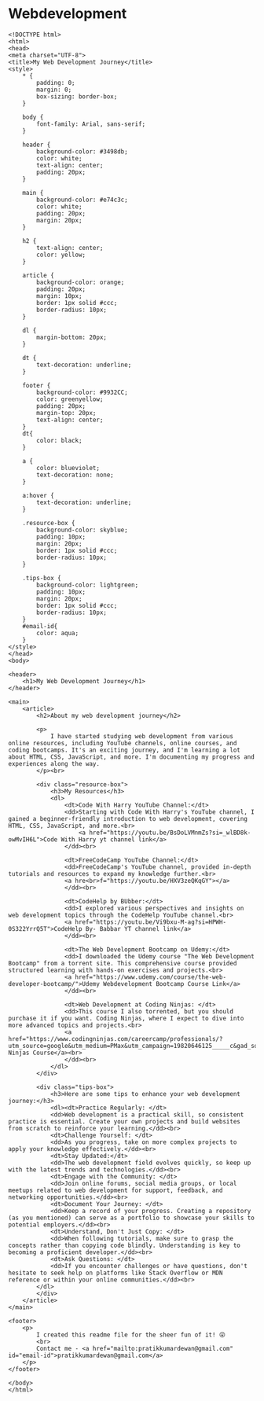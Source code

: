 # Webdevelopment

    <!DOCTYPE html>
    <html>
    <head>
    <meta charset="UTF-8">
    <title>My Web Development Journey</title>
    <style>
        * {
            padding: 0;
            margin: 0;
            box-sizing: border-box;
        }

        body {
            font-family: Arial, sans-serif;
        }

        header {
            background-color: #3498db;
            color: white;
            text-align: center;
            padding: 20px;
        }

        main {
            background-color: #e74c3c;
            color: white;
            padding: 20px;
            margin: 20px;
        }

        h2 {
            text-align: center;
            color: yellow;
        }

        article {
            background-color: orange;
            padding: 20px;
            margin: 10px;
            border: 1px solid #ccc;
            border-radius: 10px;
        }

        dl {
            margin-bottom: 20px;
        }

        dt {
            text-decoration: underline;
        }

        footer {
            background-color: #9932CC;
            color: greenyellow;
            padding: 20px;
            margin-top: 20px;
            text-align: center;
        }
        dt{
            color: black;
        }

        a {
            color: blueviolet;
            text-decoration: none;
        }

        a:hover {
            text-decoration: underline;
        }

        .resource-box {
            background-color: skyblue;
            padding: 10px;
            margin: 20px;
            border: 1px solid #ccc;
            border-radius: 10px;
        }

        .tips-box {
            background-color: lightgreen;
            padding: 10px;
            margin: 20px;
            border: 1px solid #ccc;
            border-radius: 10px;
        }
        #email-id{
            color: aqua;
        }
    </style>
    </head>
    <body>

    <header>
        <h1>My Web Development Journey</h1>
    </header>

    <main>
        <article>
            <h2>About my web development journey</h2>

            <p>
                I have started studying web development from various online resources, including YouTube channels, online courses, and coding bootcamps. It's an exciting journey, and I'm learning a lot about HTML, CSS, JavaScript, and more. I'm documenting my progress and experiences along the way.
            </p><br>

            <div class="resource-box">
                <h3>My Resources</h3>
                <dl>
                    <dt>Code With Harry YouTube Channel:</dt>
                    <dd>Starting with Code With Harry's YouTube channel, I gained a beginner-friendly introduction to web development, covering HTML, CSS, JavaScript, and more.<br>
                        <a href="https://youtu.be/BsDoLVMnmZs?si=_wlBD8k-owMvIH6L">Code With Harry yt channel link</a>
                    </dd><br>

                    <dt>FreeCodeCamp YouTube Channel:</dt>
                    <dd>FreeCodeCamp's YouTube channel, provided in-depth tutorials and resources to expand my knowledge further.<br>
                    <a hre<br>f="https://youtu.be/HXV3zeQKqGY"></a>
                    </dd><br>

                    <dt>CodeHelp by BUbber:</dt>
                    <dd>I explored various perspectives and insights on web development topics through the CodeHelp YouTube channel.<br>
                    <a href="https://youtu.be/Vi9bxu-M-ag?si=HPWH-0S322YrrQ5T">CodeHelp By- Babbar YT channel link</a>
                    </dd><br>

                    <dt>The Web Development Bootcamp on Udemy:</dt>
                    <dd>I downloaded the Udemy course "The Web Development Bootcamp" from a torrent site. This comprehensive course provided structured learning with hands-on exercises and projects.<br>
                    <a href="https://www.udemy.com/course/the-web-developer-bootcamp/">Udemy Webdevelopment Bootcamp Course Link</a>
                    </dd><br>

                    <dt>Web Development at Coding Ninjas: </dt>
                    <dd>This course I also torrented, but you should purchase it if you want. Coding Ninjas, where I expect to dive into more advanced topics and projects.<br>
                    <a href="https://www.codingninjas.com/careercamp/professionals/?utm_source=google&utm_medium=PMax&utm_campaign=19820646125_____c&gad_source=1&gclid=Cj0KCQjwy4KqBhD0ARIsAEbCt6hPB_0Mo93tP6FmqZMnZy5Zc1r0uLl2YjmNotkIYXEEI1eFEkgqmjgaAqAmEALw_wcB">Coding Ninjas Course</a><br>
                    </dd><br>
                </dl>
            </div>

            <div class="tips-box">
                <h3>Here are some tips to enhance your web development journey:</h3>
                <dl><dt>Practice Regularly: </dt>
                <dd>Web development is a practical skill, so consistent practice is essential. Create your own projects and build websites from scratch to reinforce your learning.</dd><br>
                <dt>Challenge Yourself: </dt>
                <dd>As you progress, take on more complex projects to apply your knowledge effectively.</dd><br>
                <dt>Stay Updated:</dt>
                <dd>The web development field evolves quickly, so keep up with the latest trends and technologies.</dd><br>
                <dt>Engage with the Community: </dt>
                <dd>Join online forums, social media groups, or local meetups related to web development for support, feedback, and networking opportunities.</dd><br>
                <dt>Document Your Journey: </dt>
                <dd>Keep a record of your progress. Creating a repository (as you mentioned) can serve as a portfolio to showcase your skills to potential employers.</dd><br>
                <dt>Understand, Don't Just Copy: </dt>
                <dd>When following tutorials, make sure to grasp the concepts rather than copying code blindly. Understanding is key to becoming a proficient developer.</dd><br>
                <dt>Ask Questions: </dt>
                <dd>If you encounter challenges or have questions, don't hesitate to seek help on platforms like Stack Overflow or MDN reference or within your online communities.</dd><br>
            </dl>
            </div>
        </article>
    </main>

    <footer>
        <p>
            I created this readme file for the sheer fun of it! 😜
            <br>
            Contact me - <a href="mailto:pratikkumardewan@gmail.com" id="email-id">pratikkumardewan@gmail.com</a>
        </p>
    </footer>

    </body>
    </html>
